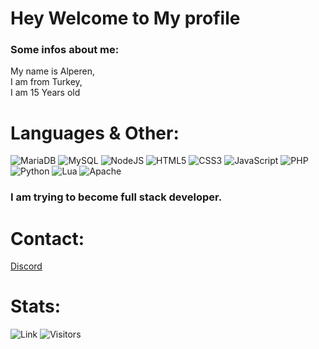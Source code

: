 # Hey Welcome to My profile
### Some infos about me:
 My name is Alperen, <br>
 I am from Turkey, <br>
 I am 15 Years old

# Languages & Other:
![MariaDB](https://img.shields.io/badge/MariaDB-003545?style=for-the-badge&logo=mariadb&logoColor=white) ![MySQL](https://img.shields.io/badge/mysql-%2300f.svg?style=for-the-badge&logo=mysql&logoColor=white) ![NodeJS](https://img.shields.io/badge/node.js-6DA55F?style=for-the-badge&logo=node.js&logoColor=white) ![HTML5](https://img.shields.io/badge/html5-%23E34F26.svg?style=for-the-badge&logo=html5&logoColor=white) ![CSS3](https://img.shields.io/badge/css3-%231572B6.svg?style=for-the-badge&logo=css3&logoColor=white) ![JavaScript](https://img.shields.io/badge/javascript-%23323330.svg?style=for-the-badge&logo=javascript&logoColor=%23F7DF1E) ![PHP](https://img.shields.io/badge/php-%23777BB4.svg?style=for-the-badge&logo=php&logoColor=white) ![Python](https://img.shields.io/badge/python-3670A0?style=for-the-badge&logo=python&logoColor=ffdd54) ![Lua](https://img.shields.io/badge/lua-%232C2D72.svg?style=for-the-badge&logo=lua&logoColor=white) ![Apache](https://img.shields.io/badge/apache-%23D42029.svg?style=for-the-badge&logo=apache&logoColor=white) <br>

### I am trying to become full stack developer.

# Contact:
  <a href="https://discord.com/users/822494990105313341">Discord</a> <br>
  
# Stats:
![Link](https://github-readme-stats.vercel.app/api/top-langs/?username=xtandeasdev&theme=dracula)
![Visitors](https://api.visitorbadge.io/api/visitors?path=https%3A%2F%2Fgithub.com%2Fxtandeasdev&label=Total%20visitors&labelColor=%23ff8a65&countColor=%23555555)

  
